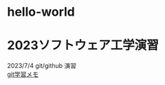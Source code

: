 # hello-world

# 2023ソフトウェア工学演習
2023/7/4
git/github 演習\
[git学習メモ](https://github.com/yuta6720/hello-world/blob/main/git-tutorial.md)
